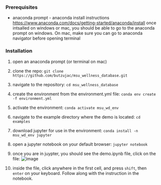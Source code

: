 ### Prerequisites
- anaconda prompt - anaconda install instructions
 https://www.anaconda.com/docs/getting-started/anaconda/install
once intsalled on windows or mac, you should be able to go to the anaconda prompt on windows. On mac, make sure you can go to anaconda navigator before opening terminal

### Installation 
1. open an anaconda prompt (or terminal on mac)
2. clone the repo:
   `git clone https://github.com/butzujac/msu_wellness_database.git`
   
4. navigate to the repository: 
	`cd msu_wellness_database`
5. create the environment from the environment.yml file:
	`conda env create -f environment.yml`
6. activate the environment:
	`conda activate msu_wd_env`
7. navigate to the example directory where the demo is located:
	`cd examples`
8. download jupyter for use in the environment:
   	`conda install -n msu_wd_env jupyter`
9. open a jupyter notebook on your default browser:
	`jupyter notebook`
10. once you are in juypter, you should see the demo.ipynb file, click on the file:
![image](https://github.com/user-attachments/assets/bb48511b-0f7b-4c21-9535-386f6d461c7f)

11. inside the file, click anywhere in the first cell, and press `shift`, then `enter` on your keyboard. Follow along with the instruction in the notebook. 

